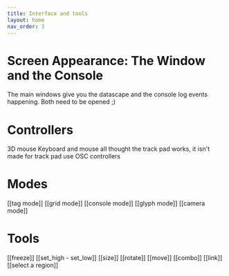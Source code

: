 ```yaml
---
title: Interface and tools
layout: home
nav_order: 3
---
```

# Screen Appearance: The Window and the Console

The main windows give you the datascape and the console log events happening.
Both need to be opened ;)
# Controllers

3D mouse
Keyboard and mouse
	all thought the track pad works, it isn't made for track pad use
OSC controllers

# Modes
[[tag mode]]
[[grid mode]]
[[console mode]]
[[glyph mode]]
[[camera mode]]


# Tools

 [[freeze]]
 [[set_high - set_low]]
 [[size]]
 [[rotate]]
 [[move]]
 [[combo]]
 [[link]]
 [[select a region]]

